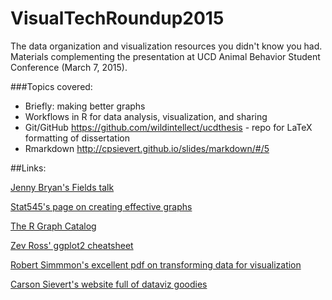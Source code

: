 # VisualTechRoundup2015
The data organization and visualization resources you didn't know you had.  Materials complementing the presentation at UCD Animal Behavior Student Conference (March 7, 2015).

###Topics covered:

* Briefly: making better graphs
* Workflows in R for data analysis, visualization, and sharing
* Git/GitHub
    https://github.com/wildintellect/ucdthesis - repo for LaTeX formatting of dissertation
* Rmarkdown
   http://cpsievert.github.io/slides/markdown/#/5

##Links:

[Jenny Bryan's Fields talk](http://www.fields.utoronto.ca/video-archive/static/2015/02/318-4374/mergedvideo.ogv)

[Stat545's page on creating effective graphs](https://stat545-ubc.github.io/block015_graph-dos-donts.html)

[The R Graph Catalog](http://shinyapps.stat.ubc.ca/r-graph-catalog/)

[Zev Ross' ggplot2 cheatsheet](http://zevross.com/blog/2014/08/04/beautiful-plotting-in-r-a-ggplot2-cheatsheet-3/)

[Robert Simmmon's excellent pdf on transforming data for visualization](https://www.dropbox.com/s/yq9bzoavnj7bsc4/NICAR_2015_simmon_20150306.pdf?n=6155)

[Carson Sievert's website full of dataviz goodies](http://cpsievert.github.io/)

